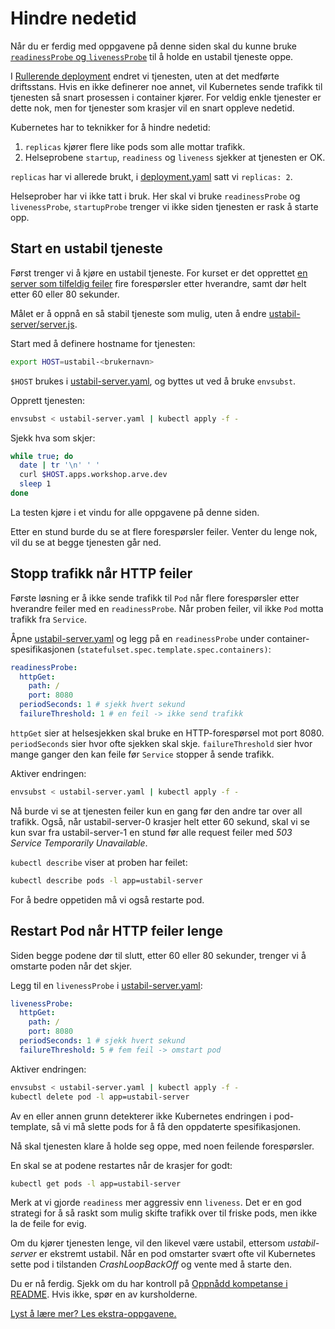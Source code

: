 # Hindre nedetid
Når du er ferdig med oppgavene på denne siden skal du kunne bruke
[`readinessProbe` og `livenessProbe`](https://kubernetes.io/docs/tasks/configure-pod-container/configure-liveness-readiness-startup-probes/)
til å holde en ustabil tjeneste oppe.

I [Rullerende deployment](rullerende-deployment.md) endret vi tjenesten,
uten at det medførte driftsstans. Hvis en ikke definerer noe annet,
vil Kubernetes sende trafikk til tjenesten så snart prosessen i container
kjører. For veldig enkle tjenester er dette nok, men for tjenester som
krasjer vil en snart oppleve nedetid.

Kubernetes har to teknikker for å hindre nedetid:

1. `replicas` kjører flere like pods som alle mottar trafikk.
2. Helseprobene `startup`, `readiness` og `liveness` sjekker at tjenesten er OK.

`replicas` har vi allerede brukt, i [deployment.yaml](deployment.yaml) satt vi
`replicas: 2`.

Helseprober har vi ikke tatt i bruk. Her skal vi bruke `readinessProbe` og `livenessProbe`,
`startupProbe` trenger vi ikke siden tjenesten er rask å starte opp.

## Start en ustabil tjeneste
Først trenger vi å kjøre en ustabil tjeneste. For kurset er det opprettet
[en server som tilfeldig feiler](ustabil-server/server.js) fire forespørsler
etter hverandre, samt dør helt etter 60 eller 80 sekunder.

Målet er å oppnå en så stabil tjeneste som mulig, uten å endre
[ustabil-server/server.js](ustabil-server/server.js).

Start med å definere hostname for tjenesten:

```sh
export HOST=ustabil-<brukernavn>
```

`$HOST` brukes i [ustabil-server.yaml](ustabil-server.yaml),
og byttes ut ved å bruke `envsubst`.

Opprett tjenesten:

```sh
envsubst < ustabil-server.yaml | kubectl apply -f -
```

Sjekk hva som skjer:

```sh
while true; do
  date | tr '\n' ' '
  curl $HOST.apps.workshop.arve.dev
  sleep 1
done
```

La testen kjøre i et vindu for alle oppgavene på denne siden.

Etter en stund burde du se at flere forespørsler feiler. Venter du lenge nok,
vil du se at begge tjenesten går ned.

## Stopp trafikk når HTTP feiler
Første løsning er å ikke sende trafikk til `Pod` når flere forespørsler
etter hverandre feiler med en `readinessProbe`. Når proben feiler,
vil ikke `Pod` motta trafikk fra `Service`.

Åpne [ustabil-server.yaml](ustabil-server.yaml) og legg på en `readinessProbe` under
container-spesifikasjonen (`statefulset.spec.template.spec.containers)`:

```yaml
readinessProbe:
  httpGet:
    path: /
    port: 8080
  periodSeconds: 1 # sjekk hvert sekund
  failureThreshold: 1 # en feil -> ikke send trafikk
```

`httpGet` sier at helsesjekken skal bruke en HTTP-forespørsel mot port 8080.
`periodSeconds` sier hvor ofte sjekken skal skje. `failureThreshold` sier
hvor mange ganger den kan feile før `Service` stopper å sende trafikk.

Aktiver endringen:

```sh
envsubst < ustabil-server.yaml | kubectl apply -f -
```

Nå burde vi se at tjenesten feiler kun en gang før den andre tar over all trafikk.
Også, når ustabil-server-0 krasjer helt etter 60 sekund, skal vi se kun
svar fra ustabil-server-1 en stund før alle request feiler med
*503 Service Temporarily Unavailable*.

`kubectl describe` viser at proben har feilet:

```sh
kubectl describe pods -l app=ustabil-server
```

For å bedre oppetiden må vi også restarte pod.

## Restart Pod når HTTP feiler lenge
Siden begge podene dør til slutt, etter 60 eller 80 sekunder, trenger
vi å omstarte poden når det skjer.

Legg til en `livenessProbe` i [ustabil-server.yaml](ustabil-server.yaml):

```yaml
livenessProbe:
  httpGet:
    path: /
    port: 8080
  periodSeconds: 1 # sjekk hvert sekund
  failureThreshold: 5 # fem feil -> omstart pod
```

Aktiver endringen:

```sh
envsubst < ustabil-server.yaml | kubectl apply -f -
kubectl delete pod -l app=ustabil-server
```

Av en eller annen grunn detekterer ikke Kubernetes endringen i pod-template,
så vi må slette pods for å få den oppdaterte spesifikasjonen.

Nå skal tjenesten klare å holde seg oppe, med noen feilende
forespørsler.

En skal se at podene restartes når de krasjer for godt:

```sh
kubectl get pods -l app=ustabil-server
```

Merk at vi gjorde `readiness` mer aggressiv enn `liveness`.
Det er en god strategi for å så raskt som mulig skifte trafikk
over til friske pods, men ikke la de feile for evig.

Om du kjører tjenesten lenge, vil den likevel være ustabil,
ettersom *ustabil-server* er ekstremt ustabil. Når en pod
omstarter svært ofte vil Kubernetes sette pod i tilstanden
*CrashLoopBackOff* og vente med å starte den.

Du er nå ferdig. Sjekk om du har kontroll på
[Oppnådd kompetanse i README](README.md). Hvis ikke, spør
en av kursholderne.

[Lyst å lære mer? Les ekstra-oppgavene.](ekstra.md)